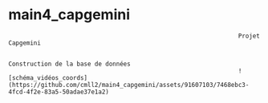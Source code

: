 # main4_capgemini
                                                                    Projet Capgemini

                                                                    Construction de la base de données
                                                                    ![schéma_vidéos_coords](https://github.com/cmll2/main4_capgemini/assets/91607103/7468ebc3-4fcd-4f2e-83a5-50adae37e1a2)
